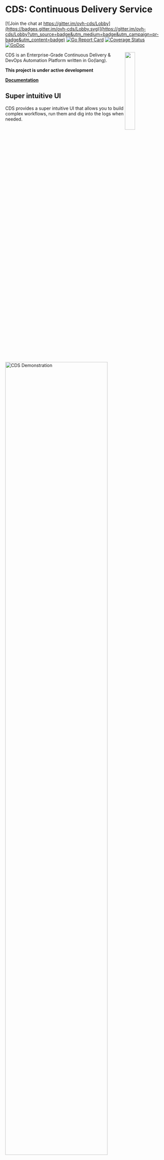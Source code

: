 # CDS: Continuous Delivery Service

[![Join the chat at https://gitter.im/ovh-cds/Lobby](https://badges.gitter.im/ovh-cds/Lobby.svg)](https://gitter.im/ovh-cds/Lobby?utm_source=badge&utm_medium=badge&utm_campaign=pr-badge&utm_content=badge)
[![Go Report Card](https://goreportcard.com/badge/github.com/ovh/cds)](https://goreportcard.com/report/github.com/ovh/cds)
[![Coverage Status](https://coveralls.io/repos/github/ovh/cds/badge.svg?branch=master)](https://coveralls.io/github/ovh/cds?branch=master)
[![GoDoc](https://godoc.org/github.com/ovh/cds/sdk/cdsclient?status.svg)](https://godoc.org/github.com/ovh/cds/sdk/cdsclient)

<img align="right" src="https://raw.githubusercontent.com/ovh/cds/master/logo-background.png" width="25%">

CDS is an Enterprise-Grade Continuous Delivery & DevOps Automation Platform written in Go(lang).

**This project is under active development**

**[Documentation](https://ovh.github.io/cds/)**


## Super intuitive UI
CDS provides a super intuitive UI that allows you to build complex workflows, run them and dig into the logs when needed.

<img src="./docs/static/images/capture-start.gif" alt="CDS Demonstration" width="80%">


## The most powerful Command Line for a CI/CD Platform

cdsctl is the CDS Command Line - you can script everything with it, cdsctl also provide some cool commands as `cdsctl shell` to browse your projects and workflows without the need to open a browser.

[See all cdsctl commands](https://ovh.github.io/cds/cli/cdsctl/#see-also)


## Want a try?

Docker-Compose or Helm are your friends, see [Ready To Run Tutorials](https://ovh.github.io/cds/hosting/ready-to-run/)

## FAQ

### Why CDS? Discover the Origins

- [Self-Service](https://ovh.github.io/cds/gettingstarted/concepts/why_cds/#1-self-service)
- [Horizontal Scalability](https://ovh.github.io/cds/gettingstarted/concepts/why_cds/#2-horizontal-scalability)
- [High Availability](https://ovh.github.io/cds/gettingstarted/concepts/why_cds/#3-high-availability)
- [Pipeline Reutilisability](https://ovh.github.io/cds/gettingstarted/concepts/why_cds/#4-pipeline-reutilisability)
- [Rest API](https://ovh.github.io/cds/gettingstarted/concepts/why_cds/#5-rest-api)
- [Customizable](https://ovh.github.io/cds/gettingstarted/concepts/why_cds/#6-customizable)

### What is a CDS workflow?

Most of the CI/CD Tools play with jobs inside a pipeline. CDS introduce a new concept named `CDS Workflows`.
A [CDS Workflow](https://ovh.github.io/cds/gettingstarted/concepts/workflow/) allows you to chain pipelines with triggers.
A [pipeline](https://ovh.github.io/cds/gettingstarted/concepts/pipeline/) is structured in sequential [stages](https://ovh.github.io/cds/gettingstarted/concepts/stage/) containing one or multiple concurrent [jobs](https://ovh.github.io/cds/gettingstarted/concepts/job/).


### Can I use it in production?

Yes! CDS is used in production since 3y @OVH and launch more than 7M CDS workers per year. You can install the official release available on https://github.com/ovh/cds/releases

CDS provides everything needed to monitor and measure production activity (logs, metrics, monitoring)

### How to backup?

All data are stored in the database - nothing on filesystem. Just backup your database regularly and you will be safe.

### Need some help?

Core Team is available on [Gitter](https://gitter.im/ovh-cds/Lobby)

### Comparison Matrix

All the features of the table are detailed below.

| Feature | CDS | Bamboo | Buildbot | Gitlab CI | Jenkins | 
| --- | --- | --- | --- | --- | --- |
| [Pipeline](#pipeline) | :white_check_mark: | :white_check_mark: | :white_check_mark: | :white_check_mark: | :white_check_mark: | 
| [Workflow](#workflow) | :white_check_mark: | :x: | :white_check_mark: | :x: | :x: |
| [Visual configuration with Web UI](#visual-configuration-with-web-ui) | :white_check_mark: | :white_check_mark: | :x: | :x: | :x: <sub><sup>[*1](#some-explanations-on-the-comparaison-matrix)</sub></sup> | 
| [Configuration on Git Repository](#configuration-on-git-repository) | :white_check_mark: | :x: | :white_check_mark: | :white_check_mark: | :white_check_mark: |
| [Configuration as code on UI](#configuration-as-code-on-ui) | :white_check_mark: | :x: | :x: | :x: | :x: <sub><sup>[*2](#some-explanations-on-the-comparaison-matrix)</sub></sup> |
| [Native Git branching](#native-git-branching) | :white_check_mark: | :white_check_mark: | :white_check_mark: | :white_check_mark: | :white_check_mark: <sub><sup>[*3](#some-explanations-on-the-comparaison-matrix)</sub></sup> |
| [Job's Services](#jobs-services) | :white_check_mark: | :x: | :x: | :white_check_mark: | :x: |
| [Secure Remote Caching](#secure-remote-caching) | :white_check_mark: | :x: | :white_check_mark: | :white_check_mark: | :x: <sub><sup>[*4](#some-explanations-on-the-comparaison-matrix)</sub></sup> | 
| [Enterprise Notification Bus](#enterprise-notification-bus) & [Built-in Hooks](#built-in-hooks) | :white_check_mark: | :x: | :x: | :x: | :x: |
| [Continuous Deployment / Built-in Environment Support](#continuous-deployment--built-in-environment-support) | :white_check_mark: | :white_check_mark: | :white_check_mark: | :white_check_mark: | :x: <sub><sup>[*5](#some-explanations-on-the-comparaison-matrix)</sub></sup> |
| [Easy Enterprise-grade permissions, Self-Service on Rights management](#easy-enterprise-grade-permissions) | :white_check_mark: | :white_check_mark: | :white_check_mark: | :white_check_mark: | :x: <sub><sup>[*6](#some-explanations-on-the-comparaison-matrix)</sub></sup> |
| [Build Artifacts Cloud](#build-artifacts-cloud) | :white_check_mark: | :x: | :white_check_mark: | :x: | :x: <sub><sup>[*7](#some-explanations-on-the-comparaison-matrix)</sub></sup> |
| [Tests & Vulnerabilities Reports](#tests--vulnerabilities-reports) | :white_check_mark: | :white_check_mark: | :white_check_mark: | :x: <sub><sup>[*8](#some-explanations-on-the-comparaison-matrix)</sub></sup> | :white_check_mark: |
| [Self-Service Project Creation - ability to create a tenant](#self-service-project-creation) | :white_check_mark: | :x: | :x: <sub><sup>[*9](#some-explanations-on-the-comparaison-matrix)</sub></sup> | :white_check_mark: | :x: |
| [Execution Environment Customization](#execution-environment-customization) | :white_check_mark: | :x: | :x: | :white_check_mark: | :x: <sub><sup>[*10](#some-explanations-on-the-comparaison-matrix)</sub></sup> |
| [Multi-Tenancy](#multi-tenancy) | :white_check_mark: | :x: | :x: | :white_check_mark: | :x: <sub><sup>[*11](#some-explanations-on-the-comparaison-matrix)</sub></sup> | 
| [Command Line Interface (cdsctl): 100% features supported & User Friendly](#command-line-interface-cdsctl-100-features-supported) | :white_check_mark: | :x: | :white_check_mark: | :x: | :x: <sub><sup>[*12](#some-explanations-on-the-comparaison-matrix)</sub></sup> | 
| [REST API & SDK](#rest-api--sdk) | :white_check_mark: | :white_check_mark: | :white_check_mark: | :white_check_mark: | :white_check_mark: |
| [Self-Hosting](#self-hosting) | :white_check_mark: | :white_check_mark: | :white_check_mark: | :white_check_mark: | :white_check_mark: |
| [High Availability & Scalability & Upgrade without User Downtime](#high-availability--scalability--upgrade-without-user-downtime) | :white_check_mark: | :x: | :x: | :white_check_mark: <sub><sup>[*13](#some-explanations-on-the-comparaison-matrix)</sub></sup> | :x: | 
| [Built-in Metrics](#built-in-metrics) | :white_check_mark: | :white_check_mark: | :white_check_mark: |  :white_check_mark: | :x: <sub><sup>[*14](#some-explanations-on-the-comparaison-matrix)</sub></sup> |
| [Extensibility Plugins](#extensibility-plugins) | :white_check_mark: | :white_check_mark: | :white_check_mark: | :white_check_mark: | :white_check_mark: |
| [OS/Arch Compatibility](#osarch-compatibility) | :white_check_mark: | :white_check_mark: | :white_check_mark: | :white_check_mark: | :white_check_mark: |
| [Auto-Scale OnDemand multi-cloud](#auto-scale-ondemand-multi-cloud) | :white_check_mark: | :x: | :x: | :x: <sub><sup>[*15](#some-explanations-on-the-comparaison-matrix)</sub></sup> | :x: <sub><sup>[*16](#some-explanations-on-the-comparaison-matrix)</sub></sup> | 


### CDS User features

#### Pipeline

A pipeline containing stages & jobs is a basic feature. This allows you to run multiple jobs simultaneously while keeping an isolation between jobs.

#### Workflow

A Workflow makes it possible to chain the pipelines. This is a key Feature of CDS. You can create workflows using one or more pipelines, pipelines that can be linked together with joins or forks.

You can imagine having only one builder workflow and deploying your entire microservice stack. The same pipeline can be used several times in a workflow, you can associate an application, an environment.
You will have only one deployment pipeline and only one build pipeline to maintain, even if you have hundreds of applications.

#### Workflow ready to use

A workflow ready to use is a Workflow Template. Eveybody can create a Workflow Template, maintains it as code or from UI, and bulk update a set of workflows in one click. 

As a company, you can offer a catalog of workflows for all users. Each team can create its own templates if needed.

If you have to maintain hundreds of workflows, no need to worry , update workflow at scale :)

#### Visual configuration with Web UI

You can configure everything with the web UI. Even if you have complex use cases, it's usually easier to create your workflow graphically.

#### Configuration on Git Repository

Pipeline as code is a well-known concept of CI / CD tools. CDS, much more than pipeline as code, makes workflow as code. What is it? You can store with your source code the yml configuration files of your workflow (+ pipeline, + applications, + environment), and thus, you can upgrade your workflow on your dev branch, before you merge the changes on the master branch.


#### Configuration as code on UI

You can modify your workflow with the UI, you can also modify the configuration by editing the yml directly in the UI if you wish.

#### Native Git branching

What is a CI tool if it does not have the possibility to launch a build on each commit of all the developers? CDS takes into account the Git branches - with each push, whatever the master branch or not, CDS will be able to trigger your workflow. You can put launch conditions on your pipelines, to deploy your application automatically on your preprod if it is the master branch for example.

#### Native Github / Bitbucket Server / Gitlab / Gerrit integration

Do you have a workflow and want to trigger it on each commit? It's easy, add a RepositoryWebhook to your Workflow. CDS natively supports Github, Gitlab, Bitbucket Server and Gerrit.
The link between your repo git and CDS is via a CDS application: 1 repository Git = a CDS application.
Through this integration, you will have the opportunity to have on your commits a status of your workflow : Building, Success or Failed.

#### Multiple VCS Support in Pipeline/Job

CDS gives you the choice to make clone git from several different git repositories within a single workflow. A workflow can involve several different applications - or none if you do not want to have a connection with a repo git, that will not be a problem either.

#### Job's Services

Need an ephemeral database, started only for the purpose of the job? This is not a problem, it's called a Service Prerequisite in CDS.

In a CDS job, you have the option to start services, any service from the moment it is a docker image.

Take a simple example: you have a pipeline that builds a docker image containing your application. Your application needs a redis and a postgreSQL to work. You can in a CDS job put three prerequisites service: a redis, a postgreSQL and your application. CDS will take care of making a private network between its services so that they can communicate with each other.
Your CDS job can thus perform integration tests on your application started without mock, but with a real database and a real cache.

Please read: https://ovh.github.io/cds/workflows/pipelines/requirements/service/

#### Secure Remote Caching

A remote cache is used by a team of developers and/or a continuous integration (CI) system to share build outputs. If your build is reproducible, the outputs from one machine can be safely reused on another machine, which can make builds significantly faster

Doc: https://ovh.github.io/cds/cli/worker/cache/

#### Enterprise Notification Bus

As an Enterprise-Grade platform, CDS can send all events in an event bus. You will be able to easily feed other tools in continuous as big data tool.

#### Built-in Hooks

Ok, you can start your workflow with each commit, manually, via a scheduler or via a webhook. CDS also offers you an event bus to trigger your workflow each time you receive a kafka or RabbitMQ message.

#### Continuous Deployment / Built-in Environment Support

How to imagine a Continuous Delivery tool without having fully integrated environment concepts?

In a CDS project, you can have applications, environments, and workflows. Each workflow can use 1 or n pipelines, 0 or n applications, 0 or n environments. You can use a deployment pipeline on your preproduction environment and use that same deployment pipeline on your production environment. So, what is an environment? An environment is a set of variables that you can use within your workflows. Simple, effective and totally integrated in CDS.

#### Easy Enterprise-grade permissions

Users are free to create groups and manage users in their groups. A group can have the rights to read, write, execute on a project (s), a workflow (s). You can also restrict the execution of some pipelines to a few groups if you wish.

A workflow allows to build all the branches of an application, you can let all the developers execute this workflow. You can also restrict production deployment to another group of users.

#### Build Artifacts Cloud

If you use CDS as a CI / CD tool, you will probably have built artifacts. CDS jobs are isolated from each other, but you can pass artifacts from one job to another using the Artifact Upload and Artifact Download actions.
At the end of a CDS job, all the files are deleted. Where are the artifacts stored? The artifacts are stored in the cloud :) -> Swift Storage, Storage CDS Integration, or at worst, if you do not have storage cloud, on your filesystem of course.


#### Tests & Vulnerabilities Reports

This is basic, CDS clearly displays the results of unit tests and vulnerabilities detected during your builds.

#### Self-Service Project Creation

A CDS project is like a tenant. All users can create a CDS project, this project will bring together applications, environments, pipelines and of course workflows.

CDS projects are isolated from one another, but the same group may have access rights to multiple projects if you wish.

#### Execution Environment Customization

A worker model is a worker execution context. Do you want a job that has a binary "go" in version 1.11.5? No problem, just create a Go worker model, containing a go in version 1.11.5.
A worker model can be a docker image, an openstack image, a VSphere image. In the case of our example Go, in version 1.11.5, the worker model is neither more nor less than the official golang docker image from https://hub.docker.com/_/golang.
Although CDS administrators can offer shared worker models, users can create their own template workers if they wish.

#### Self Service User’s Integrations

On a CDS project, you can add integrations like openstack, kubernetes, etc .... This will offer you features within your workflows. For example, with the Kubernetes integration, you can add your own cluster to your CDS project and thus be able to use the Deploy Application action to deploy your newly built application on your cluster, in helm format if you wish.
You can of course develop your own integrations.

#### Multi-Tenancy

After reading the previous points, you've understood: self-service everywhere. All users can do their project / workflow / worker models / workflow templates / actions ... And run Jobs in a totally isolated environment. CDS projects are builders, on which you can add integrations. All this allows you to have only one instance of CDS for your entire company.

#### Command Line Interface (cdsctl): 100% features supported

All you can do with the UI is available via the Command-Line Interface (CLI), named "cdsctl". cdsctl is available on all the OS: darwin, freebsd, linux, openbsd ... cdsctl will allow you to create, launch, export, import your workflows, monitor your CDS, navigate through your projects, workflows.
No need to go to the UI of CDS or your repository manager to check the status of your commit, `git push && cdsctl workflow --track` will display your workflow in your command line.

#### REST API & SDK

Do you have even more advanced automation needs, or the desire to develop an application that queries CDS? the [REST API](https://ovh.github.io/cds/cli/api/) and the [SDK](https://ovh.github.io/cds/cli/sdk/) will allow you to easily develop your software.

### CDS Administration features

#### Self-Hosting

CDS is open-source since October 2016. You can install it freely in your company or at home. Some tutorials are available to help you start a CDS, [docker-compose](https://ovh.github.io/cds/hosting/ready-to-run/docker-compose/), [Kubernetes with Helm](https://ovh.github.io/cds/hosting/ready-to-run/helm/), [Install with binaries](https://ovh.github.io/cds/hosting/ready-to-run/from-binaries/).

#### High Availability / Scalability / Upgrade without User Downtime

High availability is a very important point for a CI / CD tool. CDS is stateless, nothing is stored on the filesystem. This makes it possible to launch several CDS APIs behind a load balancer. Thus, you can scale the API of CDS to your needs. It also allows upgrades of CDS in full day without impact for users.
In production @OVH, CDS can be updated several times a day, without impacting users or stopping CDS workers.
Asking your users to stop working because updating the Continuous Delivery tool would be ironic, isn't it? ;-)


#### Built-in Metrics

CDS natively exposes monitoring data. You will be able to feed your instance [prometheus](https://prometheus.io/) or [warp10](https://www.warp10.io/) using [beamium](https://github.com/ovh/beamium).

#### Extensibility Plugins

A CDS job consists of steps. Each step is a built-in type action (script, checkoutApplication, Artifact upload / download ...). You can create your own actions, using existing actions - or develop your own action as a plugin. All languages are supported, as long as the language supports GRPC.

#### OS/Arch Compatibility

CDS is agnostic to languages and platforms. Users can launch Jobs on linux, windows, freebsd, osx, raspberry ... in Virtual Machine spawn on demand, in a docker container, on a dedicated host.

So, if your company uses multiple technologies, CDS will not be a blocker for building and deploying your internal software.

#### Auto-Scale OnDemand multi-cloud

One of the initial objectives of CDS at OVH: builder and deploy 150 applications as a container in less than 7 minutes. This has become reality since 2015. What is the secret key?
Auto-Scale on Demand!

Thus, you can have hundreds of workers model and when necessary, CDS will start the workers using the hatcheries.

A hatchery is like an incubator, it gives birth to the CDS Workers and the right of life and death over them.

Several types of hatchery are available: hatchery kubernetes (start workers in pods), **hatchery openstack** (start virtual machines), **hatchery swarm** (start docker containers), **hatchery marathon** (starts docker containers), **hatchery VShpere** (start virtual machines), **hatchery local** ( starts processes on a host). So yes, buzzwords or not, a multi-cloud Auto-scale OnDemand is a reality with CDS :-)

#### Some explanations on the comparaison matrix

- *1 Impossible if you create your pipeline with Pipeline plugin, force usage of jenkinsfile
- *2 There is the Pipeline plugin, but not compatible with Graphical COnfiguration with ui, Git branching, and repository manager integration.
- *3 [Multi-branch pipeline plugin](https://wiki.jenkins.io/display/JENKINS/Pipeline+Multibranch+Plugin ) - but incompatible [Pipeline plugin](https://wiki.jenkins.io/display/JENKINS/Pipeline+Plugin)
- *4 Job Cacher plugin not compatible with Blue Ocean, MultiBranch PIpeline, Pipeline plugin, but not compatible with Swift Storage
- *5 "The current version of this plugin may not be safe to use. " https://wiki.jenkins.io/display/JENKINS/EnvInject+Plugin
- *6 https://jenkins.io/doc/book/managing/security/#authorization
- *7 it's not builtin, it's JCloud plugin
- *8 Vulnerability report not available on CE Edition
- *9 everything is in the same bucket
- *10 docker only
- *11 explained on https://www.cloudbees.com/blog/multi-tenancy-jenkins
- *12 https://jenkins.io/doc/book/managing/cli/
- *13 Upgrade Gitlab can be on several days https://docs.gitlab.com/ee/update/ 
- *14 it's a plugin
- *15 K8s, Docker machine & GKE only 
- *16 limitated to about 150 executors https://www.cloudbees.com/blog/multi-tenancy-jenkins(§Scale)


## License

[3-clause BSD](./LICENCE)
